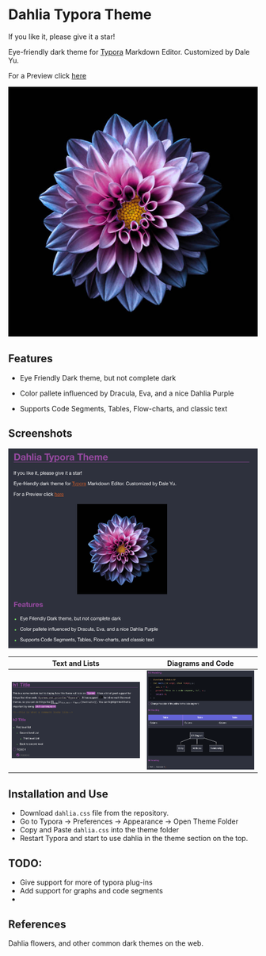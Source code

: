 # Dahlia Typora Theme

If you like it, please give it a star!

Eye-friendly dark theme for [Typora](https://typora.io/) Markdown Editor. Customized by Dale Yu. 

For a Preview click [here](https://www.youtube.com/watch?v=dQw4w9WgXcQ)

![dahlia](images/dahlia.png)

## Features

- Eye Friendly Dark theme, but not complete dark
- Color pallete influenced by Dracula, Eva, and a nice Dahlia Purple

- Supports Code Segments, Tables, Flow-charts, and classic text

## Screenshots 

​								<img src="images/dahlia1.png" alt="dahlia_demo" style="zoom:67%;" />							

 


| Text and Lists                                               | Diagrams and Code                                            |
| ------------------------------------------------------------ | ------------------------------------------------------------ |
| <img src="images/test2.png" alt="test2" style="zoom: 67%;"/> | <img src="images/test1.png" alt="test1" style="zoom: 50%;" /> |



## Installation and Use

- Download `dahlia.css` file from the repository. 
- Go to Typora -> Preferences -> Appearance -> Open Theme Folder
- Copy and Paste `dahlia.css` into the theme folder 
- Restart Typora and start to use dahlia in the theme section on the top.

## TODO:

- Give support for more of typora plug-ins
- Add support for graphs and code segments
- 

## References

Dahlia flowers, and other common dark themes on the web.



